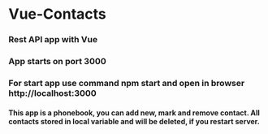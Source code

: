# Vue-Contacts

### Rest API app with Vue
### App starts on port 3000
### For start app use command npm start and open in browser http://localhost:3000
#### This app is a phonebook, you can add new, mark and remove contact. All contacts stored in local variable and will be deleted, if you restart server.
